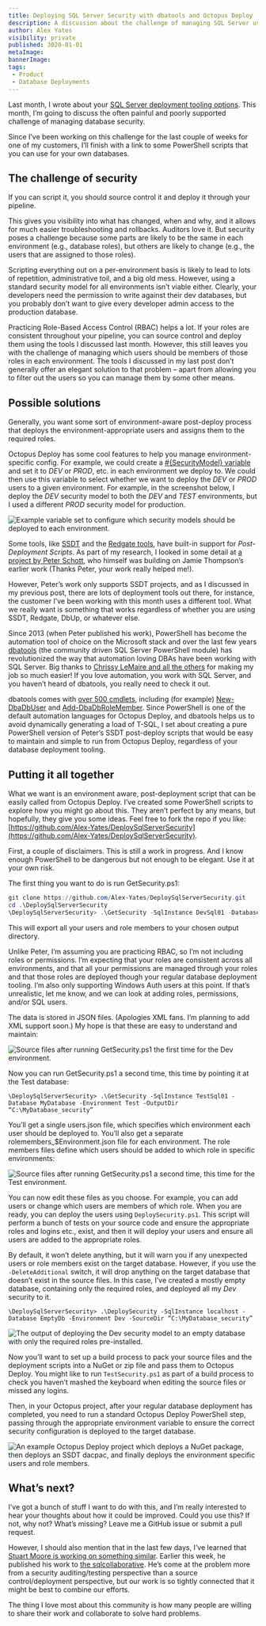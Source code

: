 ```yaml
---
title: Deploying SQL Server Security with dbatools and Octopus Deploy
description: A discussion about the challenge of managing SQL Server users and roles, and a script that uses dbatools to version control and deploy them.
author: Alex Yates
visibility: private
published: 3020-01-01
metaImage:
bannerImage:
tags:
 - Product
 - Database Deployments
---
```


Last month, I wrote about your [SQL Server deployment tooling options](https://octopus.com/blog/sql-server-deployment-options-for-octopus-deploy). This month, I’m going to discuss the often painful and poorly supported challenge of managing database security.

Since I’ve been working on this challenge for the last couple of weeks for one of my customers, I’ll finish with a link to some PowerShell scripts that you can use for your own databases.

## The challenge of security

If you can script it, you should source control it and deploy it through your pipeline.

This gives you visibility into what has changed, when and why, and it allows for much easier troubleshooting and rollbacks. Auditors love it. But security poses a challenge because some parts are likely to be the same in each environment (e.g., database roles), but others are likely to change (e.g., the users that are assigned to those roles).

Scripting everything out on a per-environment basis is likely to lead to lots of repetition, administrative toil, and a big old mess. However, using a standard security model for all environments isn’t viable either. Clearly, your developers need the permission to write against their dev databases, but you probably don’t want to give every developer admin access to the production database.

Practicing Role-Based Access Control (RBAC) helps a lot. If your roles are consistent throughout your pipeline, you can source control and deploy them using the tools I discussed last month. However, this still leaves you with the challenge of managing which users should be members of those roles in each environment. The tools I discussed in my last post don’t generally offer an elegant solution to that problem – apart from allowing you to filter out the users so you can manage them by some other means.

## Possible solutions

Generally, you want some sort of environment-aware post-deploy process that deploys the environment-appropriate users and assigns them to the required roles.

Octopus Deploy has some cool features to help you manage environment-specific config. For example, we could create a [#{SecurityModel} variable](https://octopus.com/docs/projects/variables) and set it to *DEV* or *PROD*, etc. in each environment we deploy to. We could then use this variable to select whether we want to deploy the *DEV* or *PROD* users to a given environment. For example, in the screenshot below, I deploy the *DEV* security model to both the *DEV* and *TEST* environments, but I used a different *PROD* security model for production.

![Example variable set to configure which security models should be deployed to each environment.](octopus-vars.png "width=500")

Some tools, like [SSDT](https://docs.microsoft.com/en-us/sql/ssdt/how-to-specify-predeployment-or-postdeployment-scripts?view=sql-server-ver15) and the [Redgate tools](https://documentation.red-gate.com/soc6/common-tasks/working-with-pre-post-deployment-scripts), have built-in support for *Post-Deployment Scripts*. As part of my research, I looked in some detail at [a project by Peter Schott](http://schottsql.blogspot.com/2013/05/ssdt-setting-different-permissions-per.html), who himself was building on Jamie Thompson’s earlier work (Thanks Peter, your work really helped me!).

However, Peter’s work only supports SSDT projects, and as I discussed in my previous post, there are lots of deployment tools out there, for instance, the customer I’ve been working with this month uses a different tool. What we really want is something that works regardless of whether you are using SSDT, Redgate, DbUp, or whatever else.

Since 2013 (when Peter published his work), PowerShell has become the automation tool of choice on the Microsoft stack and over the last few years [dbatools](https://dbatools.io/) (the community driven SQL Server PowerShell module) has revolutionized the way that automation loving DBAs have been working with SQL Server. Big thanks to [Chrissy LeMaire and all the others](https://dbatools.io/team/) for making my job so much easier! If you love automation, you work with SQL Server, and you haven’t heard of dbatools, you really need to check it out.

dbatools comes with [over 500 cmdlets](https://dbatools.io/commands/), including (for example) [New-DbaDbUser](https://docs.dbatools.io/#New-DbaDbUser) and [Add-DbaDbRoleMember](https://docs.dbatools.io/#Add-DbaDbRoleMember). Since PowerShell is one of the default automation languages for Octopus Deploy, and dbatools helps us to avoid dynamically generating a load of T-SQL, I set about creating a pure PowerShell version of Peter’s SSDT post-deploy scripts that would be easy to maintain and simple to run from Octopus Deploy, regardless of your database deployment tooling.

## Putting it all together

What we want is an environment aware, post-deployment script that can be easily called from Octopus Deploy. I’ve created some PowerShell scripts to explore how you might go about this. They aren’t perfect by any means, but hopefully, they give you some ideas. Feel free to fork the repo if you like:
[https://github.com/Alex-Yates/DeploySqlServerSecurity](https://github.com/Alex-Yates/DeploySqlServerSecurity).

First, a couple of disclaimers. This is still a work in progress. And I know enough PowerShell to be dangerous but not enough to be elegant. Use it at your own risk.

The first thing you want to do is run GetSecurity.ps1:

```powershell
git clone https://github.com/Alex-Yates/DeploySqlServerSecurity.git
cd .\DeploySqlServerSecurity
\DeploySqlServerSecurity> .\GetSecurity -SqlInstance DevSql01 -Database MyDatabase -Environment Dev -OutputDir “C:\MyDatabase_security”
```

This will export all your users and role members to your chosen output directory.

Unlike Peter, I’m assuming you are practicing RBAC, so I’m not including roles or permissions. I’m expecting that your roles are consistent across all environments, and that all your permissions are managed through your roles and that those roles are deployed though your regular database deployment tooling. I’m also only supporting Windows Auth users at this point. If that’s unrealistic, let me know, and we can look at adding roles, permissions, and/or SQL users.

The data is stored in JSON files. (Apologies XML fans. I’m planning to add XML support soon.) My hope is that these are easy to understand and maintain:

![Source files after running GetSecurity.ps1 the first time for the *Dev* environment.](get-security1.png "width=300")

Now you can run GetSecurity.ps1 a second time, this time by pointing it at the Test database:

`\DeploySqlServerSecurity> .\GetSecurity -SqlInstance TestSql01 -Database MyDatabase -Environment Test -OutputDir “C:\MyDatabase_security”`

You’ll get a single users.json file, which specifies which environment each user should be deployed to. You’ll also get a separate rolemembers_$Environment.json file for each environment. The role members files define which users should be added to which role in specific environments:

![Source files after running GetSecurity.ps1 a second time, this time for the *Test* environment.](get-security2.png "width=500")

You can now edit these files as you choose. For example, you can add users or change which users are members of which role. When you are ready, you can deploy the users using `DeploySecurity.ps1`. This script will perform a bunch of tests on your source code and ensure the appropriate roles and logins etc., exist, and then it will deploy your users and ensure all users are added to the appropriate roles.

By default, it won’t delete anything, but it will warn you if any unexpected users or role members exist on the target database. However, if you use the `-DeleteAdditional` switch, it will drop anything on the target database that doesn’t exist in the source files. In this case, I’ve created a mostly empty database, containing only the required roles, and deployed all my *Dev* security to it.

`\DeploySqlServerSecurity> .\DeploySecurity -SqlInstance localhost -Database EmptyDb -Environment Dev -SourceDir “C:\MyDatabase_security”`

![The output of deploying the *Dev* security model to an empty database with only the required roles pre-installed.](deploy-logs.png "width=500")

Now you’ll want to set up a build process to pack your source files and the deployment scripts into a NuGet or zip file and pass them to Octopus Deploy. You might like to run `TestSecurity.ps1` as part of a build process to check you haven’t mashed the keyboard when editing the source files or missed any logins.

Then, in your Octopus project, after your regular database deployment has completed, you need to run a standard Octopus Deploy PowerShell step, passing through the appropriate environment variable to ensure the correct security configuration is deployed to the target database.

![An example Octopus Deploy project which deploys a NuGet package, then deploys an SSDT dacpac, and finally deploys the environment specific users and role members.](octopus-project.png "width=500")

## What’s next?

I’ve got a bunch of stuff I want to do with this, and I’m really interested to hear your thoughts about how it could be improved. Could you use this? If not, why not? What’s missing? Leave me a GitHub issue or submit a pull request.

However, I should also mention that in the last few days, I’ve learned that [Stuart Moore is working on something similar](https://github.com/sqlcollaborative/dbasecurityscan). Earlier this week, he published his work to [the sqlcollaborative](https://github.com/sqlcollaborative). He’s come at the problem more from a security auditing/testing perspective than a source control/deployment perspective, but our work is so tightly connected that it might be best to combine our efforts.

The thing I love most about this community is how many people are willing to share their work and collaborate to solve hard problems.
